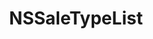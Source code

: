 ﻿---
uid: crmscript_ref_NSSaleTypeList
title: NSSaleTypeList
intellisense: Void.NSSaleTypeList
keywords: NSSaleTypeList
so.topic: reference
---
